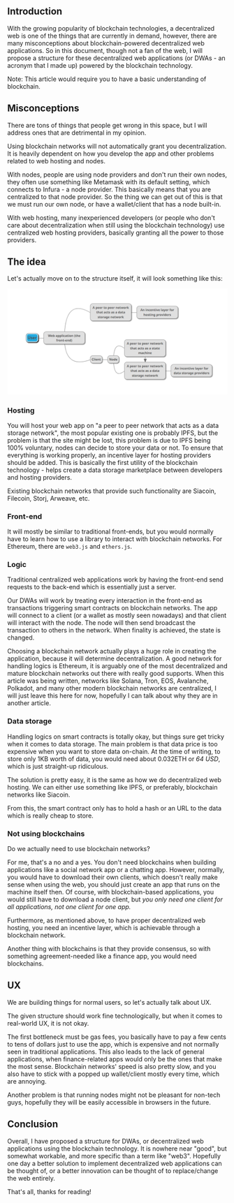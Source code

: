 ## Introduction

With the growing popularity of blockchain technologies, a decentralized web is one of the things that are currently in demand, however, there are many misconceptions about blockchain-powered decentralized web applications. So in this document, though not a fan of the web, I will propose a structure for these decentralized web applications (or DWAs - an acronym that I made up) powered by the blockchain technology.

Note: This article would require you to have a basic understanding of blockchain. 

## Misconceptions

There are tons of things that people get wrong in this space, but I will address ones that are detrimental in my opinion.

Using blockchain networks will not automatically grant you decentralization. It is heavily dependent on how you develop the app and other problems related to web hosting and nodes.

With nodes, people are using node providers and don't run their own nodes, they often use something like Metamask with its default setting, which connects to Infura - a node provider. This basically means that you are centralized to that node provider. So the thing we can get out of this is that we must run our own node, or have a wallet/client that has a node built-in.

With web hosting, many inexperienced developers (or people who don't care about decentralization when still using the blockchain technology) use centralized web hosting providers, basically granting all the power to those providers.


## The idea

Let's actually move on to the structure itself, it will look something like this:

![**Error loading image.**](./map.png)

### Hosting

You will host your web app on "a peer to peer network that acts as a data storage network", the most popular existing one is probably IPFS, but the problem is that the site might be lost, this problem is due to IPFS being 100% voluntary, nodes can decide to store your data or not. To ensure that everything is working properly, an incentive layer for hosting providers should be added. This is basically the first utility of the blockchain technology - helps create a data storage marketplace between developers and hosting providers. 

Existing blockchain networks that provide such functionality are Siacoin, Filecoin, Storj, Arweave, etc.

### Front-end

It will mostly be similar to traditional front-ends, but you would normally have to learn how to use a library to interact with blockchain networks. For Ethereum, there are `web3.js` and `ethers.js`.

### Logic

Traditional centralized web applications work by having the front-end send requests to the back-end which is essentially just a server.

Our DWAs will work by treating every interaction in the front-end as transactions triggering smart contracts on blockchain networks. The app will connect to a client (or a wallet as mostly seen nowadays) and that client will interact with the node. The node will then send broadcast the transaction to others in the network. When finality is achieved, the state is changed.

Choosing a blockchain network actually plays a huge role in creating the application, because it will determine decentralization. A good network for handling logics is Ethereum, it is arguably one of the most decentralized and mature blockchain networks out there with really good supports. When this article was being written, networks like Solana, Tron, EOS, Avalanche, Polkadot, and many other modern blockchain networks are centralized, I will just leave this here for now, hopefully I can talk about why they are in another article.

### Data storage

Handling logics on smart contracts is totally okay, but things sure get tricky when it comes to data storage. The main problem is that data price is too expensive when you want to store data on-chain. At the time of writing, to store only 1KB worth of data, you would need about 0.032ETH or *64 USD*, which is just straight-up ridiculous.

The solution is pretty easy, it is the same as how we do decentralized web hosting. We can either use something like IPFS, or preferably, blockchain networks like Siacoin.

From this, the smart contract only has to hold a hash or an URL to the data which is really cheap to store.

### Not using blockchains

Do we actually need to use blockchain networks?

For me, that's a no and a yes. You don't need blockchains when building applications like a social network app or a chatting app. However, normally, you would have to download their own clients, which doesn't really make sense when using the web, you should just create an app that runs on the machine itself then. Of course, with blockchain-based applications, you would still have to download a node client, but *you only need one client for all applications, not one client for one app.*

Furthermore, as mentioned above, to have proper decentralized web hosting, you need an incentive layer, which is achievable through a blockchain network.

Another thing with blockchains is that they provide consensus, so with something agreement-needed like a finance app, you would need blockchains.


## UX

We are building things for normal users, so let's actually talk about UX.

The given structure should work fine technologically, but when it comes to real-world UX, it is not okay.

The first bottleneck must be gas fees, you basically have to pay a few cents to tens of dollars just to use the app, which is expensive and not normally seen in traditional applications. This also leads to the lack of general applications, when finance-related apps would only be the ones that make the most sense. Blockchain networks' speed is also pretty slow, and you also have to stick with a popped up wallet/client mostly every time, which are annoying.

Another problem is that running nodes might not be pleasant for non-tech guys, hopefully they will be easily accessible in browsers in the future.


## Conclusion

Overall, I have proposed a structure for DWAs, or decentralized web applications using the blockchain technology. It is nowhere near "good", but somewhat workable, and more specific than a term like "web3". Hopefully one day a better solution to implement decentralized web applications can be thought of, or a better innovation can be thought of to replace/change the web entirely.

That's all, thanks for reading! 
